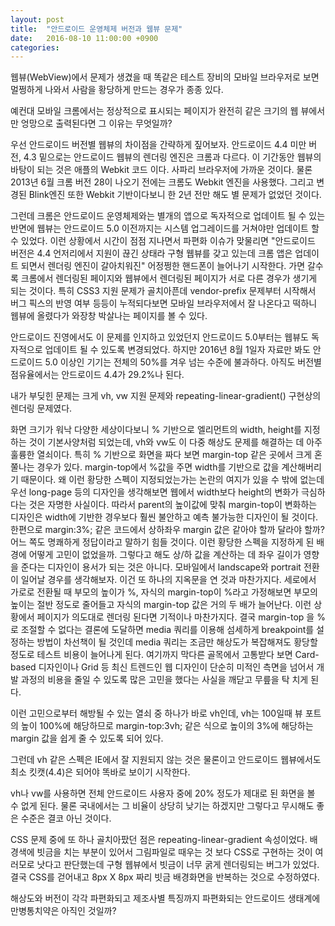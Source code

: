 ```yaml
---
layout: post
title:  "안드로이드 운영체제 버전과 웹뷰 문제"
date:   2016-08-10 11:00:00 +0900
categories:
---
```

웹뷰(WebView)에서 문제가 생겼을 때 똑같은 테스트 장비의 모바일 브라우저로 보면 멀쩡하게 나와서 사람을 황당하게 만드는 경우가 종종 있다.

예컨대 모바일 크롬에서는 정상적으로 표시되는 페이지가 완전히 같은 크기의 웹 뷰에서만 엉망으로 출력된다면 그 이유는 무엇일까?

우선 안드로이드 버전별 웹뷰의 차이점을 간략하게 짚어보자. 안드로이드 4.4 미만 버전, 4.3 밑으로는 안드로이드 웹뷰의 렌더링 엔진은 크롬과 다르다. 이 기간동안 웹뷰의 바탕이 되는 것은 애플의 Webkit 코드 이다. 사파리 브라우저에 가까운 것이다. 물론 2013년 6월 크롬 버전 28이 나오기 전에는 크롬도 Webkit 엔진을 사용했다. 그리고 변경된 Blink엔진 또한 Webkit 기반이다보니 한 2년 전만 해도 별 문제가 없었던 것이다.

그런데 크롬은 안드로이드 운영체제와는 별개의 앱으로 독자적으로 업데이트 될 수 있는 반면에 웹뷰는 안드로이드 5.0 이전까지는 시스템 업그레이드를 거쳐야만 업데이트 할 수 있었다. 이런 상황에서 시간이 점점 지나면서 파편화 이슈가 맞물리면 "안드로이드 버전은 4.4 언저리에서 지원이 끊긴 상태라 구형 웹뷰를 갖고 있는데 크롬 앱은 업데이트 되면서 렌더링 엔진이 갈아치워진" 어정쩡한 핸드폰이 늘어나기 시작한다. 가면 갈수록 크롬에서 렌더링된 페이지와 웹뷰에서 렌더링된 페이지가 서로 다른 경우가 생기게 되는 것이다. 특히 CSS3 지원 문제가 골치아픈데 vendor-prefix 문제부터 시작해서 버그 픽스의 반영 여부 등등이 누적되다보면 모바일 브라우저에서 잘 나온다고 떡하니 웹뷰에 올렸다가 와장창 박살나는 페이지를 볼 수 있다.

안드로이드 진영에서도 이 문제를 인지하고 있었던지 안드로이드 5.0부터는 웹뷰도 독자적으로 업데이트 될 수 있도록 변경되었다. 하지만 2016년 8월 1일자 자료만 봐도 안드로이드 5.0 이상인 기기는 전체의 50%를 겨우 넘는 수준에 불과하다. 아직도 버전별 점유율에서는 안드로이드 4.4가 29.2%나 된다.

내가 부딪힌 문제는 크게 vh, vw 지원 문제와 repeating-linear-gradient() 구현상의 렌더링 문제였다.

화면 크기가 워낙 다양한 세상이다보니 % 기반으로 엘리먼트의 width, height를 지정하는 것이 기본사양처럼 되었는데, vh와 vw도 이 다중 해상도 문제를 해결하는 데 아주 훌륭한 열쇠이다.
특히 % 기반으로 화면을 짜다 보면 margin-top 같은 곳에서 크게 혼쭐나는 경우가 있다. margin-top에서 %값을 주면 width를 기반으로 값을 계산해버리기 때문이다. 왜 이런 황당한 스펙이 지정되었는가는 논란의 여지가 있을 수 밖에 없는데 우선 long-page 등의 디자인을 생각해보면 웹에서 width보다 height의 변화가 극심하다는 것은 자명한 사실이다. 따라서 parent의 높이값에 맞춰 margin-top이 변화하는 디자인은 width에 기반한 경우보다 훨씬 불안하고 예측 불가능한 디자인이 될 것이다. 한편으로 margin:3%; 같은 코드에서 상하좌우 margin 값은 같아야 할까 달라야 할까? 어느 쪽도 명쾌하게 정답이라고 말하기 힘들 것이다. 이런 황당한 스펙을 지정하게 된 배경에 어떻게 고민이 없었을까. 그렇다고 해도 상/하 값을 계산하는 데 좌우 길이가 영향을 준다는 디자인이 용서가 되는 것은 아니다. 모바일에서 landscape와 portrait 전환이 일어날 경우를 생각해보자. 이건 또 하나의 지옥문을 연 것과 마찬가지다. 세로에서 가로로 전환될 때 부모의 높이가 %, 자식의 margin-top이 %라고 가정해보면 부모의 높이는 절반 정도로 줄어들고 자식의 margin-top 값은 거의 두 배가 늘어난다. 이런 상황에서 페이지가 의도대로 렌더링 된다면 기적이나 마찬가지다. 결국 margin-top 을 %로 조절할 수 없다는 결론에 도달하면 media 쿼리를 이용해 섬세하게 breakpoint를 설정하는 방법이 차선책이 될 것인데 media 쿼리는 조금만 해상도가 복잡해져도 황당할 정도로 테스트 비용이 늘어나게 된다. 여기까지 막다른 골목에서 고통받다 보면 Card-based 디자인이나 Grid 등 최신 트렌드인 웹 디자인이 단순히 미적인 측면을 넘어서 개발 과정의 비용을 줄일 수 있도록 많은 고민을 했다는 사실을 깨닫고 무릎을 탁 치게 된다.

이런 고민으로부터 해방될 수 있는 열쇠 중 하나가 바로 vh인데, vh는 100일때 뷰 포트의 높이 100%에 해당하므로 margin-top:3vh; 같은 식으로 높이의 3%에 해당하는 margin 값을 쉽게 줄 수 있도록 되어 있다.

그런데 vh 같은 스펙은 IE에서 잘 지원되지 않는 것은 물론이고 안드로이드 웹뷰에서도 최소 킷캣(4.4)은 되어야 똑바로 보이기 시작한다.

vh나 vw를 사용하면 전체 안드로이드 사용자 중에 20% 정도가 제대로 된 화면을 볼 수 없게 된다. 물론 국내에서는 그 비율이 상당히 낮기는 하겠지만 그렇다고 무시해도 좋은 수준은 결코 아닌 것이다.

CSS 문제 중에 또 하나 골치아팠던 점은 repeating-linear-gradient 속성이었다. 배경색에 빗금을 치는 부분이 있어서 그림파일로 때우는 것 보다 CSS로 구현하는 것이 여러모로 낫다고 판단했는데 구형 웹뷰에서 빗금이 너무 굵게 렌더링되는 버그가 있었다. 결국 CSS를 걷어내고 8px X 8px 짜리 빗금 배경화면을 반복하는 것으로 수정하였다.

해상도와 버전이 각각 파편화되고 제조사별 특징까지 파편화되는 안드로이드 생태계에 만병통치약은 아직인 것일까?
